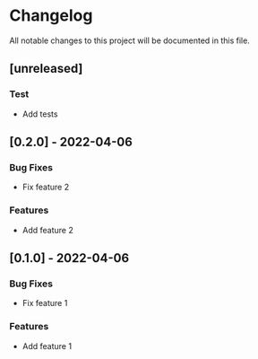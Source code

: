 # Changelog

All notable changes to this project will be documented in this file.

## [unreleased]

### Test

- Add tests

## [0.2.0] - 2022-04-06

### Bug Fixes

- Fix feature 2

### Features

- Add feature 2

## [0.1.0] - 2022-04-06

### Bug Fixes

- Fix feature 1

### Features

- Add feature 1

<!-- generated by git-cliff -->
